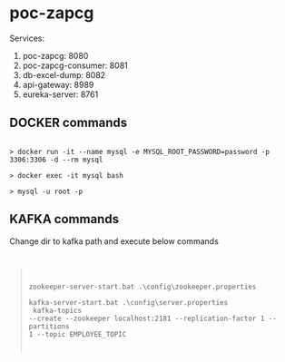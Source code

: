 # poc-zapcg
Services:

1. poc-zapcg: 8080
2. poc-zapcg-consumer: 8081
3. db-excel-dump: 8082
4. api-gateway: 8989
5. eureka-server: 8761

## DOCKER commands
<code>
> docker run -it --name mysql -e MYSQL_ROOT_PASSWORD=password -p 3306:3306 -d --rm mysql <br>
> docker exec -it mysql bash <br>
> mysql -u root -p
</code>

## KAFKA commands
Change dir to kafka path and execute below commands
<code>
> zookeeper-server-start.bat .\config\zookeeper.properties <br>
> kafka-server-start.bat .\config\server.properties <br>
> kafka-topics --create --zookeeper localhost:2181 --replication-factor 1 --partitions 1 --topic EMPLOYEE_TOPIC
</code>